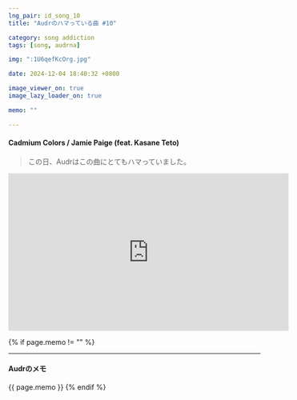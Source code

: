 ```yaml
---
lng_pair: id_song_10
title: "Audrのハマっている曲 #10"

category: song addiction
tags: [song, audrna]

img: ":1U6qefKcOrg.jpg"

date: 2024-12-04 18:40:32 +0800

image_viewer_on: true
image_lazy_loader_on: true

memo: ""

---
```


<!-- outline-start -->
#### Cadmium Colors / Jamie Paige (feat. Kasane Teto)
<!-- outline-end -->

> この日、Audrはこの曲にとてもハマっていました。

<iframe
  width="560"
  height="315"
  src="https://www.youtube.com/embed/1U6qefKcOrg"
  title="YouTube video player"
  frameborder="0"
  allow="accelerometer; clipboard-write; encrypted-media; gyroscope; picture-in-picture; web-share"
  referrerpolicy="strict-origin-when-cross-origin"
  allowfullscreen
  data-align="center"
></iframe>

{% if page.memo != "" %}
<hr>

#### Audrのメモ

{{ page.memo }}
{% endif %}

